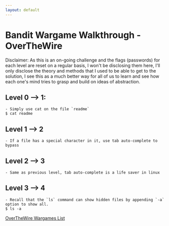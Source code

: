 ```yaml
---
layout: default
---
```

# Bandit Wargame Walkthrough - OverTheWire
Disclaimer: As this is an on-going challenge and the flags (passwords) for each level are reset on a regular basis, I won't be disclosing them here, I'll only disclose the theory and methods that I used to be able to get to the solution, I see this as a much better way for all of us to learn and see how each one's mind tries to grasp and build on ideas of abstraction.
## Level 0 --> 1:
``` 
- Simply use cat on the file `readme`
$ cat readme
```
## Level 1 --> 2
```
- If a file has a special character in it, use tab auto-complete to bypass
```
## Level 2 --> 3
```
- Same as previous level, tab auto-complete is a life saver in linux
```
## Level 3 --> 4
```
- Recall that the `ls` command can show hidden files by appending `-a` option to show all.
$ ls -a
```
[OverTheWire Wargames List](./otw.md)
